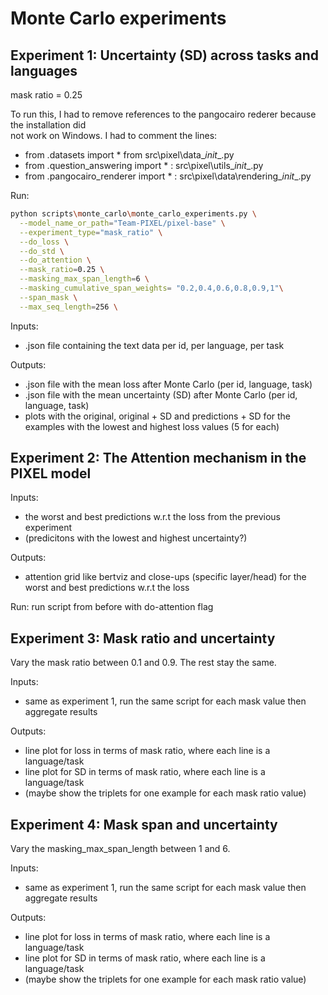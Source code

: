 # Monte Carlo experiments

## Experiment 1: Uncertainty (SD) across tasks and languages

mask ratio = 0.25

To run this, I had to remove references to the pangocairo rederer because the installation did \
not work on Windows. I had to comment the lines:
- from .datasets import * from src\pixel\data\__init__.py
- from .question_answering import * : src\pixel\utils\__init__.py
- from .pangocairo_renderer import * : src\pixel\data\\rendering\__init__.py


Run:

```bash
python scripts\monte_carlo\monte_carlo_experiments.py \
  --model_name_or_path="Team-PIXEL/pixel-base" \
  --experiment_type="mask_ratio" \
  --do_loss \
  --do_std \
  --do_attention \
  --mask_ratio=0.25 \
  --masking_max_span_length=6 \
  --masking_cumulative_span_weights= "0.2,0.4,0.6,0.8,0.9,1"\
  --span_mask \
  --max_seq_length=256 \
```

Inputs:
- .json file containing the text data per id, per language, per task

Outputs:
- .json file with the mean loss after Monte Carlo (per id, language, task)
- .json file with the mean uncertainty (SD) after Monte Carlo (per id, language, task)
- plots with the original, original + SD and predictions + SD for the examples with the lowest and highest loss values (5 for each)

## Experiment 2: The Attention mechanism in the PIXEL model

Inputs:
- the worst and best predictions w.r.t the loss from the previous experiment
- (predicitons with the lowest and highest uncertainty?)

Outputs:
- attention grid like bertviz and close-ups (specific layer/head) for the worst and best predictions w.r.t the loss

Run: run script from before with do-attention flag

## Experiment 3: Mask ratio and uncertainty

Vary the mask ratio between 0.1 and 0.9. The rest stay the same.

Inputs:
- same as experiment 1, run the same script for each mask value then aggregate results

Outputs:
- line plot for loss in terms of mask ratio, where each line is a language/task
- line plot for SD in terms of mask ratio, where each line is a language/task
- (maybe show the triplets for one example for each mask ratio value)

## Experiment 4: Mask span and uncertainty

Vary the masking_max_span_length between 1 and 6. 

Inputs:
- same as experiment 1, run the same script for each mask value then aggregate results

Outputs:
- line plot for loss in terms of mask ratio, where each line is a language/task
- line plot for SD in terms of mask ratio, where each line is a language/task
- (maybe show the triplets for one example for each mask ratio value)